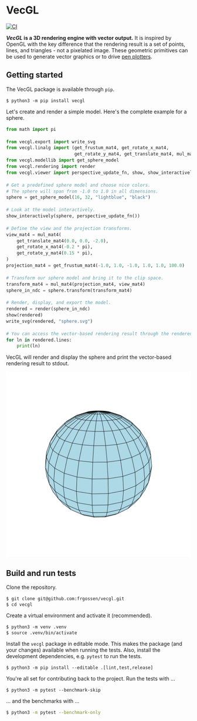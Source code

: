 # VecGL

[![CI](https://github.com/frgossen/vecgl/actions/workflows/ci.yml/badge.svg)](https://github.com/frgossen/vecgl/actions/workflows/ci.yml)

__*VecGL* is a 3D rendering engine with vector output.__
It is inspired by OpenGL with the key difference that the rendering result is a
set of points, lines, and triangles - not a pixelated image. These geometric
primitives can be used to generate vector graphics or to drive
[pen plotters](https://www.generativehut.com/post/axidraw).

## Getting started

The VecGL package is available through `pip`.

```
$ python3 -m pip install vecgl
```

Let's create and render a simple model.
Here's the complete example for a sphere.

```py
from math import pi

from vecgl.export import write_svg
from vecgl.linalg import (get_frustum_mat4, get_rotate_x_mat4,
                          get_rotate_y_mat4, get_translate_mat4, mul_mat4)
from vecgl.modellib import get_sphere_model
from vecgl.rendering import render
from vecgl.viewer import perspective_update_fn, show, show_interactively

# Get a predefined sphere model and choose nice colors.
# The sphere will span from -1.0 to 1.0 in all dimensions.
sphere = get_sphere_model(16, 32, "lightblue", "black")

# Look at the model interactively.
show_interactively(sphere, perspective_update_fn())

# Define the view and the projection transforms.
view_mat4 = mul_mat4(
    get_translate_mat4(0.0, 0.0, -2.0),
    get_rotate_x_mat4(-0.2 * pi),
    get_rotate_y_mat4(0.15 * pi),
)
projection_mat4 = get_frustum_mat4(-1.0, 1.0, -1.0, 1.0, 1.0, 100.0)

# Transform our sphere model and bring it to the clip space.
transform_mat4 = mul_mat4(projection_mat4, view_mat4)
sphere_in_ndc = sphere.transform(transform_mat4)

# Render, display, and export the model.
rendered = render(sphere_in_ndc)
show(rendered)
write_svg(rendered, "sphere.svg")

# You can access the vector-based rendering result through the rendered model.
for ln in rendered.lines:
    print(ln)
```

VecGL will render and display the sphere and print the vector-based rendering
result to stdout.

![This is an image](./sphere.svg)

## Build and run tests

Clone the repository.

```
$ git clone git@github.com:frgossen/vecgl.git
$ cd vecgl
```

Create a virtual environment and activate it (recommended).

```
$ python3 -m venv .venv
$ source .venv/bin/activate
```

Install the `vecgl` package in editable mode.
This makes the package (and your changes) available when running the tests.
Also, install the development dependencies, e.g. `pytest` to run the tests.

```
$ python3 -m pip install --editable .[lint,test,release]
```

You're all set for contributing back to the project.
Run the tests with ...

```
$ python3 -m pytest --benchmark-skip
```

... and the benchmarks with ...

```sh
$ python3 -m pytest --benchmark-only
```
